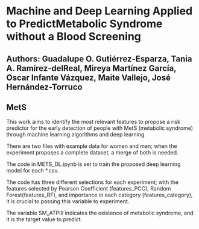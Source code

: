 # Machine and Deep Learning Applied to PredictMetabolic Syndrome without a Blood Screening

## Authors: Guadalupe O. Gutiérrez-Esparza, Tania A. Ramírez-delReal, Mireya Martínez García, Oscar Infante Vázquez, Maite Vallejo, José Hernández-Torruco 

## MetS

This work aims to identify the most relevant features to propose a risk predictor for the early detection of people with MetS (metabolic syndrome) through machine learning algorithms and deep learning.

There are two files with example data for women and men; when the experiment proposes a complete dataset, a merge of both is needed.

The code in METS_DL.ipynb is set to train the proposed deep learning model for each *.csv.

The code has three different selections for each experiment; with the features selected by Pearson Coefficient (features_PCC), Random Forest(features_RF), and importance in each category (features_category), it is crucial to passing this variable to experiment.  

The variable SM_ATPIII indicates the existence of metabolic syndrome, and it is the target value to predict.
